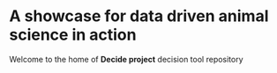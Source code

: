 # A showcase for data driven animal science in action
Welcome to the home of **Decide project** decision tool repository